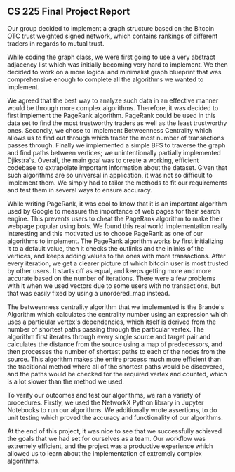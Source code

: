 ## CS 225 Final Project Report

  Our group decided to implement a graph structure based on the Bitcoin OTC trust
weighted signed network, which contains rankings of different traders in regards
to mutual trust.

  While coding the graph class, we were first going to use a very abstract adjacency
list which was initially becoming very hard to implement. We then decided to work
on a more logical and minimalist graph blueprint that was comprehensive enough
to complete all the algorithms we wanted to implement.

  We agreed that the best way to analyze such data in an effective manner would be
through more complex algorithms. Therefore, it was decided to first implement
the PageRank algorithm. PageRank could be used in this data set to find the most trustworthy
traders as well as the least trustworthy ones. Secondly, we chose to implement
Betweenness Centrality which allows us to find out through which trader the most
number of transactions passes through. Finally we implemented a simple BFS to
traverse the graph and find paths between vertices; we unintentionally partially implemented Djikstra's. Overall, the main goal was
to create a working, efficient codebase to extrapolate important information about
the dataset. Given that such algorithms are so universal in application, it was not so difficult to implement them.
We simply had to tailor the methods to fit our requirements and test them in
several ways to ensure accuracy.

While writing PageRank, it was cool to know that it is an important algorithm used by Google to measure the importance of web pages for their search engine. This prevents users to cheat the PageRank algorithm to make their webpage popular using bots. We found this real world implementation really interesting and this motivated us to choose PageRank as one of our algorithms to implement.
The PageRank algorithm works by first initializing it to a default value, then it checks the outlinks and the inlinks of the vertices, and keeps adding values to the ones with more transactions. After every iteration, we get a clearer picture of which bitcoin user is most trusted by other users. It starts off as equal, and keeps getting more and more accurate based on the number of iterations. There were a few problems with it when we used vectors due to some users with no transactions, but that was easily fixed by using a unordered_map instead.

The betweenness centrality algorithm that we implemented is the Brande's Algorithm which calculates the centrality number using an expression which uses a particular vertex's dependencies, which itself is derived from the number of shortest paths passing through the particular vertex. The algorithm first iterates through every single source and target pair and calculates the distance from the source using a map of predecessors, and then processes the number of shortest paths to each of the nodes from the source. This algorithm makes the entire process much more efficient than the traditional method where all of the shortest paths would be discovered, and the paths would be checked for the required vertex and counted, which is a lot slower than the method we used.

To verify our outcomes and test our algorithms, we ran a variety of procedures. Firstly, we used the NetworkX Python library in Jupyter Notebooks to run our algorithms. We additionally wrote assertions, to do unit testing which proved the accuracy and functionality of our algorithms.

At the end of this project, it was nice to see that we successfully achieved the goals that we had set for ourselves as a team. Our workflow was extremely efficient, and the project was a productive experience which allowed us to learn about the implementation of extremely complex algorithms. 
